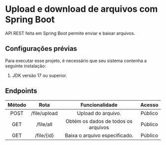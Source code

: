 # Upload e download de arquivos com Spring Boot 

API REST feita em Spring Boot permite enviar e baixar arquivos.

## Configurações prévias

Para executar esse projeto, é necessário que seu sistema contenha a seguinte instalação:

1. JDK versão 17 ou superior.

## Endpoints

|Método|Rota| Funcionalidade| Acesso |
|:-------:|:-----:|:------:|:------:|
|POST | /file/upload | Upload do arquivo.| Público |
|GET |  /file/all | Obtém os dados de todos os arquivos| Público |
|GET | /file/{id} | Baixa o arquivo especificado. | Público |
